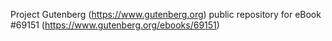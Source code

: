 Project Gutenberg (https://www.gutenberg.org) public repository for
eBook #69151 (https://www.gutenberg.org/ebooks/69151)
